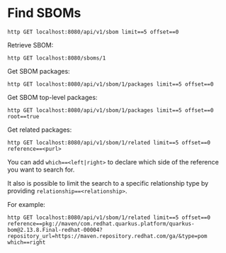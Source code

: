 # Find SBOMs

```shell
http GET localhost:8080/api/v1/sbom limit==5 offset==0
```

Retrieve SBOM:

```shell
http GET localhost:8080/sboms/1
```

Get SBOM packages:

```shell
http GET localhost:8080/api/v1/sbom/1/packages limit==5 offset==0
```

Get SBOM top-level packages:

```shell
http GET localhost:8080/api/v1/sbom/1/packages limit==5 offset==0 root==true
```

Get related packages:

```shell
http GET localhost:8080/api/v1/sbom/1/related limit==5 offset==0 reference==<purl>
```

You can add `which==<left|right>` to declare which side of the reference you want to search for.

It also is possible to limit the search to a specific relationship type by providing `relationship==<relationship>`.

For example:

```shell
http GET localhost:8080/api/v1/sbom/1/related limit==5 offset==0 reference==pkg://maven/com.redhat.quarkus.platform/quarkus-bom@2.13.8.Final-redhat-00004?repository_url=https://maven.repository.redhat.com/ga/&type=pom which==right
```
